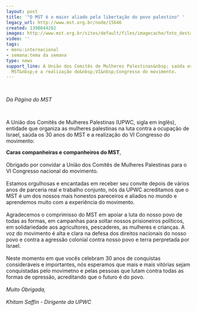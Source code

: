 ```yaml
---
layout: post
title: '"O MST é o maior aliado pela libertação do povo palestino" '
legacy_url: http://www.mst.org.br/node/15646
created: 1390844202
images: http://www.mst.org.br/sites/default/files/imagecache/foto_destaque/385584_palestina_flag_kraski_1680x1050_(www.GdeFon.ru).jpg
video: ''
tags:
- menu:internacional
- semana:tema da semana
type: news
support_line: A União dos Comitês de Mulheres Palestinas&nbsp; saúda os 30 anos do
  MST&nbsp;e a realização do&nbsp;VI&nbsp;Congresso do movimento.
---
```

<p>&nbsp;</p><p><em>Da Página do&nbsp;MST</em></p><p>&nbsp;</p><p>A União dos Comitês de Mulheres Palestinas (UPWC, sigla em inglês), entidade que organiza as mulheres palestinas na luta contra a ocupação de Israel, saúda os 30 anos do MST&nbsp;e a realização do&nbsp;VI&nbsp;Congresso do movimento:</p><p><strong>Caras companheiras e companheiros do MST</strong>,<br><br>Obrigado por convidar a União dos Comitês de Mulheres Palestinas para o VI Congresso nacional do movimento.<br><br>Estamos orgulhosas e encantadas em receber seu convite depois de vários anos de parceria real e trabalho conjunto, nós da UPWC acreditamos que o MST é um dos nossos mais honestos pareceiros e aliados no mundo e aprendemos muito com a experiência do movimento.<br><br>Agradecemos o comprimisso do MST em apoiar a luta do nosso povo de todas as formas, em campanhas para soltar nossos prisioneiros políticos, em solidariedade aos agricultores, pescaderes, as mulheres e crianças. A voz do movimento é alta e clara na defesa dos direitos nacionais do nosso povo e contra a agressão colonial contra nosso povo e terra perpretada por Israel.<br><br>Neste momento em que vocês celebram 30 anos de conquistas consideráveis e importantes, nós esperamos que mais e mais vitórias sejam conquistadas pelo movimetno e pelas pessoas que lutam contra todas as formas de opressão, acreditando que o futuro é do povo.<br><br><em>Muito Obrigada,<br><br>Khitam Saffin - Dirigente da UPWC</em></p>
